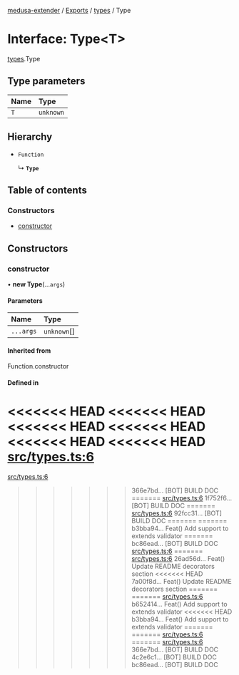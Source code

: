 [medusa-extender](../README.md) / [Exports](../modules.md) / [types](../modules/types.md) / Type

# Interface: Type<T\>

[types](../modules/types.md).Type

## Type parameters

| Name | Type |
| :------ | :------ |
| `T` | `unknown` |

## Hierarchy

- `Function`

  ↳ **`Type`**

## Table of contents

### Constructors

- [constructor](types.Type.md#constructor)

## Constructors

### constructor

• **new Type**(...`args`)

#### Parameters

| Name | Type |
| :------ | :------ |
| `...args` | `unknown`[] |

#### Inherited from

Function.constructor

#### Defined in

<<<<<<< HEAD
<<<<<<< HEAD
<<<<<<< HEAD
<<<<<<< HEAD
<<<<<<< HEAD
<<<<<<< HEAD
[src/types.ts:6](https://github.com/adrien2p/medusa-extender/blob/89f7223/src/types.ts#L6)
=======
[src/types.ts:6](https://github.com/adrien2p/medusa-extender/blob/23cd201/src/types.ts#L6)
>>>>>>> 366e7bd... [BOT] BUILD DOC
=======
[src/types.ts:6](https://github.com/adrien2p/medusa-extender/blob/0490090/src/types.ts#L6)
>>>>>>> 1f752f6... [BOT] BUILD DOC
=======
[src/types.ts:6](https://github.com/adrien2p/medusa-extender/blob/7e89c01/src/types.ts#L6)
>>>>>>> 92fcc31... [BOT] BUILD DOC
=======
=======
>>>>>>> b3bba94... Feat() Add support to extends validator
=======
>>>>>>> bc86ead... [BOT] BUILD DOC
[src/types.ts:6](https://github.com/adrien2p/medusa-extender/blob/7e89c01/src/types.ts#L6)
=======
[src/types.ts:6](https://github.com/adrien2p/medusa-extender/blob/89f7223/src/types.ts#L6)
>>>>>>> 26ad56d... Feat() Update README decorators section
<<<<<<< HEAD
>>>>>>> 7a00f8d... Feat() Update README decorators section
=======
=======
[src/types.ts:6](https://github.com/adrien2p/medusa-extender/blob/834fee1/src/types.ts#L6)
>>>>>>> b652414... Feat() Add support to extends validator
<<<<<<< HEAD
>>>>>>> b3bba94... Feat() Add support to extends validator
=======
=======
[src/types.ts:6](https://github.com/adrien2p/medusa-extender/blob/834fee1/src/types.ts#L6)
=======
[src/types.ts:6](https://github.com/adrien2p/medusa-extender/blob/23cd201/src/types.ts#L6)
>>>>>>> 366e7bd... [BOT] BUILD DOC
>>>>>>> 4c2e6c1... [BOT] BUILD DOC
>>>>>>> bc86ead... [BOT] BUILD DOC
